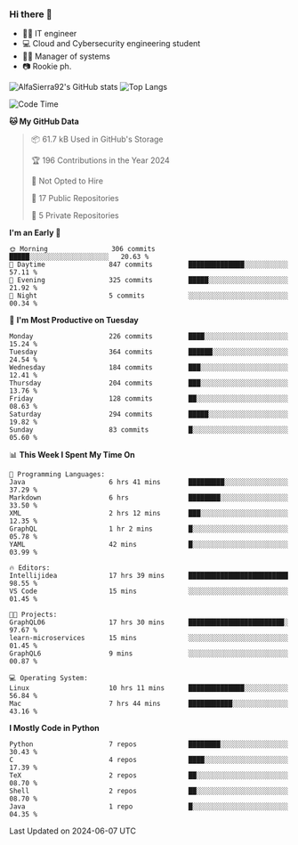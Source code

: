 ### Hi there 👋
- 👨‍💻 IT engineer
- 💻 Cloud and Cybersecurity engineering student
- 👨‍💼 Manager of systems
- 📷 Rookie ph.


![AlfaSierra92's GitHub stats](https://github-readme-stats.vercel.app/api?username=AlfaSierra92&theme=nord)
![Top Langs](https://github-readme-stats.vercel.app/api/top-langs/?username=AlfaSierra92&theme=nord&layout=compact)

<!--START_SECTION:waka-->
![Code Time](http://img.shields.io/badge/Code%20Time-134%20hrs%2023%20mins-blue)

**🐱 My GitHub Data** 

> 📦 61.7 kB Used in GitHub's Storage 
 > 
> 🏆 196 Contributions in the Year 2024
 > 
> 🚫 Not Opted to Hire
 > 
> 📜 17 Public Repositories 
 > 
> 🔑 5 Private Repositories 
 > 
**I'm an Early 🐤** 

```text
🌞 Morning                306 commits         █████░░░░░░░░░░░░░░░░░░░░   20.63 % 
🌆 Daytime                847 commits         ██████████████░░░░░░░░░░░   57.11 % 
🌃 Evening                325 commits         █████░░░░░░░░░░░░░░░░░░░░   21.92 % 
🌙 Night                  5 commits           ░░░░░░░░░░░░░░░░░░░░░░░░░   00.34 % 
```
📅 **I'm Most Productive on Tuesday** 

```text
Monday                   226 commits         ████░░░░░░░░░░░░░░░░░░░░░   15.24 % 
Tuesday                  364 commits         ██████░░░░░░░░░░░░░░░░░░░   24.54 % 
Wednesday                184 commits         ███░░░░░░░░░░░░░░░░░░░░░░   12.41 % 
Thursday                 204 commits         ███░░░░░░░░░░░░░░░░░░░░░░   13.76 % 
Friday                   128 commits         ██░░░░░░░░░░░░░░░░░░░░░░░   08.63 % 
Saturday                 294 commits         █████░░░░░░░░░░░░░░░░░░░░   19.82 % 
Sunday                   83 commits          █░░░░░░░░░░░░░░░░░░░░░░░░   05.60 % 
```


📊 **This Week I Spent My Time On** 

```text
💬 Programming Languages: 
Java                     6 hrs 41 mins       █████████░░░░░░░░░░░░░░░░   37.29 % 
Markdown                 6 hrs               ████████░░░░░░░░░░░░░░░░░   33.50 % 
XML                      2 hrs 12 mins       ███░░░░░░░░░░░░░░░░░░░░░░   12.35 % 
GraphQL                  1 hr 2 mins         █░░░░░░░░░░░░░░░░░░░░░░░░   05.78 % 
YAML                     42 mins             █░░░░░░░░░░░░░░░░░░░░░░░░   03.99 % 

🔥 Editors: 
Intellijidea             17 hrs 39 mins      █████████████████████████   98.55 % 
VS Code                  15 mins             ░░░░░░░░░░░░░░░░░░░░░░░░░   01.45 % 

🐱‍💻 Projects: 
GraphQL06                17 hrs 30 mins      ████████████████████████░   97.67 % 
learn-microservices      15 mins             ░░░░░░░░░░░░░░░░░░░░░░░░░   01.45 % 
GraphQL6                 9 mins              ░░░░░░░░░░░░░░░░░░░░░░░░░   00.87 % 

💻 Operating System: 
Linux                    10 hrs 11 mins      ██████████████░░░░░░░░░░░   56.84 % 
Mac                      7 hrs 44 mins       ███████████░░░░░░░░░░░░░░   43.16 % 
```

**I Mostly Code in Python** 

```text
Python                   7 repos             ████████░░░░░░░░░░░░░░░░░   30.43 % 
C                        4 repos             ████░░░░░░░░░░░░░░░░░░░░░   17.39 % 
TeX                      2 repos             ██░░░░░░░░░░░░░░░░░░░░░░░   08.70 % 
Shell                    2 repos             ██░░░░░░░░░░░░░░░░░░░░░░░   08.70 % 
Java                     1 repo              █░░░░░░░░░░░░░░░░░░░░░░░░   04.35 % 
```




 Last Updated on 2024-06-07 UTC
<!--END_SECTION:waka-->

<!--
**AlfaSierra92/AlfaSierra92** is a ✨ _special_ ✨ repository because its `README.md` (this file) appears on your GitHub profile.

Here are some ideas to get you started:

- 🔭 I’m currently working on ...
- 🌱 I’m currently learning ...
- 👯 I’m looking to collaborate on ...
- 🤔 I’m looking for help with ...
- 💬 Ask me about ...
- 📫 How to reach me: ...
- 😄 Pronouns: ...
- ⚡ Fun fact: ...
-->
